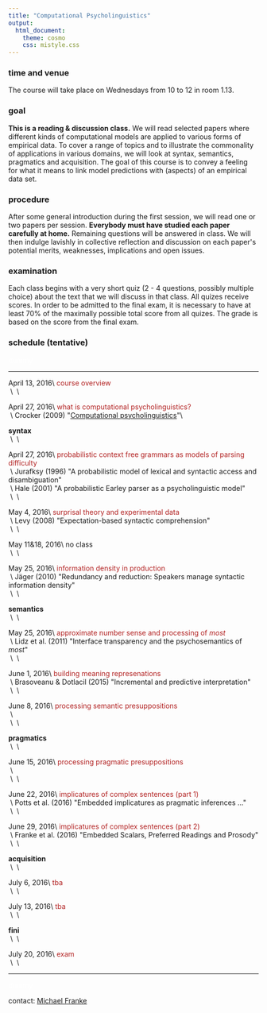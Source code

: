 ```yaml
---
title: "Computational Psycholinguistics"
output:
  html_document:
    theme: cosmo
    css: mistyle.css
---
```


### time and venue

The course will take place on Wednesdays from 10 to 12 in room 1.13.

### goal

**This is a reading & discussion class.** We will read selected papers where different kinds of computational models are applied to various forms of empirical data. To cover a range of topics and to illustrate the commonality of applications in various domains, we will look at syntax, semantics, pragmatics and acquisition. The goal of this course is to convey a feeling for what it means to link model predictions with (aspects) of an empirical data set.

### procedure

After some general introduction during the first session, we will read one or two papers per session. **Everybody must have studied each paper carefully at home.** Remaining questions will be answered in class. We will then indulge lavishly in collective reflection and discussion on each paper's potential merits, weaknesses, implications and open issues.

### examination

Each class begins with a very short quiz (2 - 4 questions, possibly multiple choice) about the text that we will discuss in that class. All quizes receive scores. In order to be admitted to the final exam, it is necessary to have at least 70% of the maximally possible total score from all quizes. The grade is based on the score from the final exam.


### schedule (tentative)

<span style = "color:white"> dummy </span>

----------------- --------------------------------------------------------
April 13, 2016\   <span style = "color:firebrick">course overview</span> \
&nbsp;\           &nbsp;\

April 27, 2016\   <span style = "color:firebrick">what is computational psycholinguistics?</span>\
&nbsp;\           Crocker (2009) "[Computational psycholinguistics](http://www.coli.uni-saarland.de/~crocker/documents/crocker-nlp-handbook.pdf)"\

**syntax**        &nbsp;\
&nbsp;\           &nbsp;\

April 27, 2016\   <span style = "color:firebrick">probabilistic context free grammars as models of parsing difficulty</span>\
&nbsp;\           Jurafksy (1996) "A probabilistic model of lexical and syntactic access and disambiguation"\
&nbsp;\           Hale (2001) "A probabilistic Earley parser as a psycholinguistic model"\
&nbsp;\           &nbsp;\

May 4, 2016\      <span style = "color:firebrick">surprisal theory and experimental data</span>\
&nbsp;\           Levy (2008) "Expectation-based syntactic comprehension"\
&nbsp;\           &nbsp;\

May 11&18, 2016\  no class\
&nbsp;\           &nbsp;\

May 25, 2016\      <span style = "color:firebrick">information density in production</span>\
&nbsp;\           J&auml;ger (2010) "Redundancy and reduction: Speakers manage syntactic information density"\
&nbsp;\           &nbsp;\

**semantics**     &nbsp;\
&nbsp;\           &nbsp;\

May 25, 2016\      <span style = "color:firebrick">approximate number sense and processing of *most*</span>\
&nbsp;\           Lidz et al. (2011) "Interface transparency and the psychosemantics of *most*"\
&nbsp;\           &nbsp;\

June 1, 2016\     <span style = "color:firebrick">building meaning represenations</span>\
&nbsp;\           Brasoveanu & Dotlacil (2015) "Incremental and predictive interpretation"\
&nbsp;\           &nbsp;\

June 8, 2016\     <span style = "color:firebrick">processing semantic presuppositions</span>\
&nbsp;\           &nbsp;\
&nbsp;\           &nbsp;\

**pragmatics**    &nbsp;\
&nbsp;\           &nbsp;\

June 15, 2016\    <span style = "color:firebrick">processing pragmatic presuppositions</span>\
&nbsp;\           &nbsp;\
&nbsp;\           &nbsp;\

June 22, 2016\    <span style = "color:firebrick">implicatures of complex sentences (part 1)</span>\
&nbsp;\           Potts et al. (2016) "Embedded implicatures as pragmatic inferences ..."\
&nbsp;\           &nbsp;\

June 29, 2016\    <span style = "color:firebrick">implicatures of complex sentences (part 2)</span>\
&nbsp;\           Franke et al. (2016) "Embedded Scalars, Preferred Readings and Prosody"\
&nbsp;\           &nbsp;\

**acquisition**   &nbsp;\
&nbsp;\           &nbsp;\

July 6, 2016\     <span style = "color:firebrick">tba</span>\
&nbsp;\           &nbsp;\

July 13, 2016\    <span style = "color:firebrick">tba</span>\
&nbsp;\           &nbsp;\

**fini**          &nbsp;\
&nbsp;\           &nbsp;\

July 20, 2016\    <span style = "color:firebrick">exam</span>\
&nbsp;\           &nbsp;\

------------------------------------------------------------------------------


<span style = "color:white"> dummy </span>

contact: [Michael Franke](mailto:mchfranke@gmail.com)


